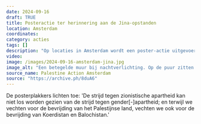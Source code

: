 ```yaml
---
date: 2024-09-16
draft: TRUE
title: Posteractie ter herinnering aan de Jina-opstanden
location: Amsterdam
coordinates: 
category: acties
tags: []
description: "Op locaties in Amsterdam wordt een poster-actie uitgevoerd ter herdenking van de Vrouw, Leven, Vrijheid-opstanden van 2022."
video: 
image: /images/2024-09-16-amsterdam-jina.jpg
image_alt: "Een betegelde muur bij nachtverlichting. Op de puur zitten biljetten aangeplakt met verschillende losse letters, die zamen in het Koerdisch en Engels de zin vormen: 'Vrouw, leven, vrijheid, als in vrij Palestina'."
source_name: Palestine Action Amsterdam
source: "https://archive.ph/8duA6"
---
```

De posterplakkers lichten toe: 'De strijd tegen zionistische apartheid kan niet los worden gezien van de strijd tegen gender[-]apartheid; en terwijl we vechten voor de bevrijding van het Palestijnse land, vechten we ook voor de bevrijding van Koerdistan en Balochistan.'